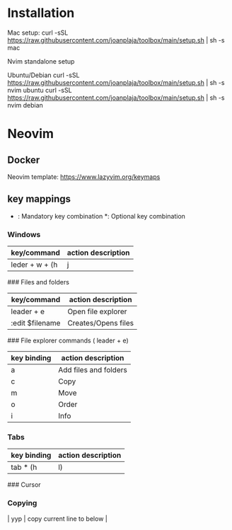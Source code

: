 # Installation

Mac setup:
curl -sSL https://raw.githubusercontent.com/joanplaja/toolbox/main/setup.sh | sh -s mac

Nvim standalone setup

Ubuntu/Debian
 curl -sSL https://raw.githubusercontent.com/joanplaja/toolbox/main/setup.sh | sh -s nvim ubuntu
 curl -sSL https://raw.githubusercontent.com/joanplaja/toolbox/main/setup.sh | sh -s nvim debian


# Neovim 

## Docker


Neovim template: https://www.lazyvim.org/keymaps

## key mappings

+ : Mandatory key combination
*: Optional key combination

### Windows

| key/command     | action description                                  |
|-----------------|-----------------------------------------------------|
|  leder + w + (h|j|k|l) | Move to (left|top|bottom|down) windows |

### Files and folders

| key/command     | action description                                  |
|-----------------|-----------------------------------------------------|
|  leader + e   | Open file explorer                     |
|  :edit $filename   | Creates/Opens files                     |


### File explorer commands ( leader + e)

| key binding     | action description                                  |
|-----------------|-----------------------------------------------------|
| a     | Add files and folders                     |
| c     | Copy                     |
| m     | Move   |
| o     | Order                     |
| i     | Info                     |

### Tabs

| key binding     | action description                                  |
|-----------------|-----------------------------------------------------|
| tab * (h|l)     | Switch tab (left|right)                    |

### Cursor

### Copying

| yyp     | copy current line to below                   |
